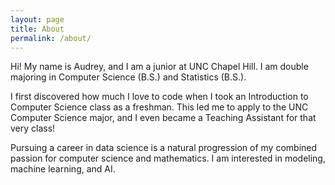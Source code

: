 ```yaml
---
layout: page
title: About
permalink: /about/
---
```


Hi! My name is Audrey, and I am a junior at UNC Chapel Hill. I am double majoring in Computer Science (B.S.) and Statistics (B.S.). 

I first discovered how much I love to code when I took an Introduction to Computer Science class as a freshman. This led me to apply to the UNC Computer Science major, and I even became a Teaching Assistant for that very class!

Pursuing a career in data science is a natural progression of my combined passion for computer science and mathematics. I am interested in modeling, machine learning, and AI.
